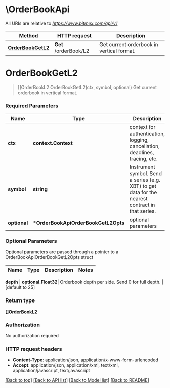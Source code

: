 # \OrderBookApi

All URIs are relative to *https://www.bitmex.com/api/v1*

Method | HTTP request | Description
------------- | ------------- | -------------
[**OrderBookGetL2**](OrderBookApi.md#OrderBookGetL2) | **Get** /orderBook/L2 | Get current orderbook in vertical format.


# **OrderBookGetL2**
> []OrderBookL2 OrderBookGetL2(ctx, symbol, optional)
Get current orderbook in vertical format.

### Required Parameters

Name | Type | Description  | Notes
------------- | ------------- | ------------- | -------------
 **ctx** | **context.Context** | context for authentication, logging, cancellation, deadlines, tracing, etc.
  **symbol** | **string**| Instrument symbol. Send a series (e.g. XBT) to get data for the nearest contract in that series. | 
 **optional** | ***OrderBookApiOrderBookGetL2Opts** | optional parameters | nil if no parameters

### Optional Parameters
Optional parameters are passed through a pointer to a OrderBookApiOrderBookGetL2Opts struct

Name | Type | Description  | Notes
------------- | ------------- | ------------- | -------------

 **depth** | **optional.Float32**| Orderbook depth per side. Send 0 for full depth. | [default to 25]

### Return type

[**[]OrderBookL2**](OrderBookL2.md)

### Authorization

No authorization required

### HTTP request headers

 - **Content-Type**: application/json, application/x-www-form-urlencoded
 - **Accept**: application/json, application/xml, text/xml, application/javascript, text/javascript

[[Back to top]](#) [[Back to API list]](../README.md#documentation-for-api-endpoints) [[Back to Model list]](../README.md#documentation-for-models) [[Back to README]](../README.md)

